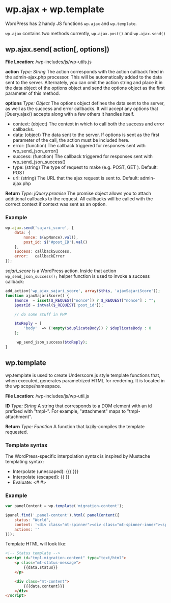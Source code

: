 # wp.ajax + wp.template

WordPress has 2 handy JS functions `wp.ajax` and `wp.template`.

`wp.ajax` contains two methods currently, `wp.ajax.post()` and `wp.ajax.send()`

## wp.ajax.send( action[, options])
**File Location**: /wp-includes/js/wp-utils.js

**action**
*Type: String*
The action corresponds with the action callback fired in the admin-ajax.php processor. This will be automatically added to the data sent to the server. Alternately, you can omit the action string and place it in the data object of the options object and send the options object as the first parameter of this method.

**options**
*Type: Object*
The options object defines the data sent to the server, as well as the success and error callbacks. It will accept any options that jQuery.ajax() accepts along with a few others it handles itself.

* context: (object) The context in which to call both the success and error callbacks.
* data: (object) The data sent to the server. If options is sent as the first parameter of the call, the action must be included here.
* error: (function) The callback triggered for responses sent with wp_send_json_error()
* success: (function) The callback triggered for responses sent with wp_send_json_success()
* type: (string) The type of request to make (e.g. POST, GET ). Default: POST
* url: (string) The URL that the ajax request is sent to. Default: admin-ajax.php

**Return**
*Type: jQuery.promise*
The promise object allows you to attach additional callbacks to the request. All callbacks will be called with the correct context if context was sent as an option.


### Example
```javascript
wp.ajax.send('sajari_score', {
    data: {
        nonce: $(wpNonce).val(),
        post_id: $('#post_ID').val()
    },
    success: callbackSuccess,
    error:   callbackError
});
```

*sajari_score* is a WordPress action. Inside that action `wp_send_json_success();` helper function is used to invoke a success callback:
```php
add_action('wp_ajax_sajari_score', array($this, 'ajaxSajariScore'));
function ajaxSajariScore() {
    $nonce  = isset($_REQUEST["nonce"]) ? $_REQUEST["nonce"] : "";
    $postId = intval($_REQUEST['post_id']);

    // do some stuff in PHP

    $toReply = [
        'body'  => (!empty($duplicateBody)) ? $duplicateBody : 0
    ];

     wp_send_json_success($toReply);
}
```


## wp.template
wp.template is used to create Underscore.js style template functions that, when executed, generates parametrized HTML for rendering. It is located in the wp scope/namespace.

**File Location**: /wp-includes/js/wp-util.js

**ID**
*Type: String*
A string that corresponds to a DOM element with an id prefixed with "tmpl-". For example, "attachment" maps to "tmpl-attachment".

**Return**
*Type: Function*
A function that lazily-compiles the template requested.



### Template syntax
The WordPress-specific interpolation syntax is inspired by Mustache templating syntax:

* Interpolate (unescaped): {{{ }}}
* Interpolate (escaped): {{ }}
* Evaluate: <# #>



### Example
```javascript
var panelContent = wp.template('migration-content');

$panel.find('.panel-content').html( panelContent({
    status: "World",
    content: '<div class="mt-spinner"><div class="mt-spinner-inner"><span></span></div></div>',
    actions: ''
}));
```

Template HTML will look like:
```html
<!-- Status template -->
<script id="tmpl-migration-content" type="text/html">
    <p class="mt-status-message">
        {{data.status}}
    </p>

    <div class="mt-content">
        {{{data.content}}}
    </div>
</script>
```
